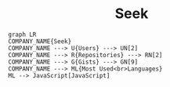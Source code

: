 <h1 align="center">Seek</h1>

```mermaid
graph LR
COMPANY_NAME{Seek}
COMPANY_NAME ---> U{Users} ---> UN[2]
COMPANY_NAME ---> R{Repositories} ---> RN[2]
COMPANY_NAME ---> G{Gists} ---> GN[9]
COMPANY_NAME ---> ML{Most Used<br>Languages}
ML --> JavaScript[JavaScript]
```
